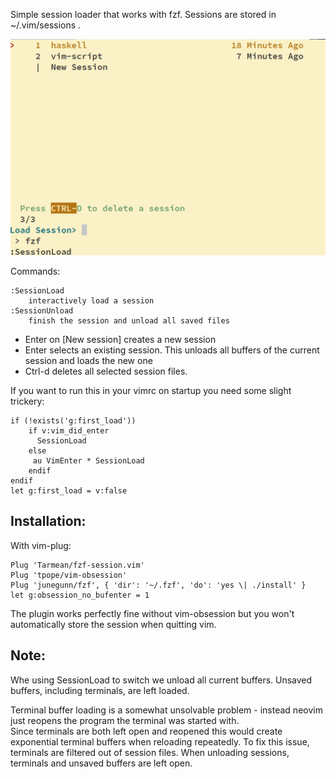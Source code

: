 Simple session loader that works with fzf. Sessions are stored in ~/.vim/sessions .

![Screenshot](screenshot.png)

Commands:

    :SessionLoad
        interactively load a session
    :SessionUnload
        finish the session and unload all saved files

- Enter on [New session] creates a new session
- Enter selects an existing session. This unloads all buffers of the current session and loads the new one
- Ctrl-d deletes all selected session files.

If you want to run this in your vimrc on startup you need some slight trickery:

    if (!exists('g:first_load'))
        if v:vim_did_enter
          SessionLoad
        else
         au VimEnter * SessionLoad
        endif
    endif
    let g:first_load = v:false


## Installation:

With vim-plug:

    Plug 'Tarmean/fzf-session.vim'
    Plug 'tpope/vim-obsession'
    Plug 'junegunn/fzf', { 'dir': '~/.fzf', 'do': 'yes \| ./install' }
    let g:obsession_no_bufenter = 1

The plugin works perfectly fine without vim-obsession but you won't automatically store the session when quitting vim.

## Note:

Whe using SessionLoad to switch we unload all current buffers. Unsaved buffers, including terminals, are left loaded.

Terminal buffer loading is a somewhat unsolvable problem - instead neovim just reopens the program the terminal was started with.  
Since terminals are both left open and reopened this would create exponential terminal buffers when reloading repeatedly. To fix this issue, terminals are filtered out of session files. When unloading sessions, terminals and unsaved buffers are left open.
